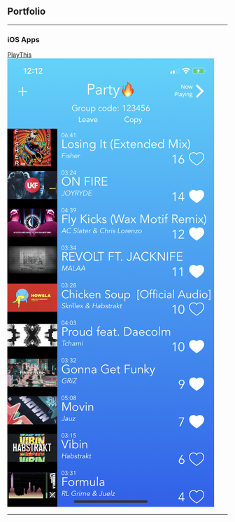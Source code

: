 ## Portfolio

---

### iOS Apps

[PlayThis](/playthis)
<img src="images/playthis/playlist.png"/>

---






